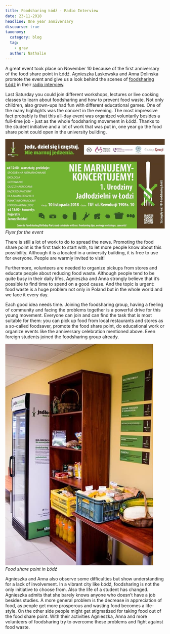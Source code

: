 ```yaml
---
title: Foodsharing Łódź - Radio Interview
date: 23-11-2018
headline: One year anniversary
discourse: true
taxonomy:
  category: blog
  tag:
    - grav
  author: Nathalie
---
```


A great event took place on November 10 because of the first anniversary of the food share point in Łódź. Agnieszka Laskowska and Anna Dolinska promote the event and give us a look behind the scenes of [foodsharing Łódź](https://www.facebook.com/FoodsharingLodz) in their [radio interview](https://www.radiolodz.pl/broadcast_posts/48304-pierwsze-urodziny-lodzkiej-jadlodzielni-jestem-eko).

Last Saturday you could join different workshops, lectures or live cooking classes to learn about foodsharing and how to prevent food waste. Not only children, also grown-ups had fun with different educational games. One of the many highlights was the concert in the evening. The most impressive fact probably is that this all-day event was organized voluntarily besides a full-time job - just as the whole foodsharing movement in Łódź. Thanks to the student initiative and a lot of work that was put in, one year go the food share point could open in the university building.

![](aniFlyer.jpg) *Flyer for the event*

There is still a lot of work to do to spread the news. Promoting the food share point is the first task to start with, to let more people know about this possibility. Although it is a located in a university building, it is free to use for everyone. People are warmly invited to visit!

Furthermore, volunteers are needed to organize pickups from stores and educate people about reducing food waste. Although people tend to be quite busy in their daily lifes, Agnieszka and Anna strongly believe that it’s possible to find time to spend on a good cause. And the topic is urgent: food waste is a huge problem not only in Poland but in the whole world and we face it every day.

Each good idea needs time. Joining the foodsharing group, having a feeling of community and facing the problems together is a powerful drive for this young movement. Everyone can join and can find the task that is most suitable for them: you can pick up food from local restaurants and stores as a so-called foodsaver, promote the food share point, do educational work or organize events like the anniversary celebration mentioned above. Even foreign students joined the foodsharing group already.

![](lodzJad.jpg) *Food share point in Łódź*

Agnieszka and Anna also observe some difficulties but show understanding for a lack of involvement. In a vibrant city like Łódź, foodsharing is not the only initiative to choose from. Also the life of a student has changed. Agnieszka admits that she barely knows anyone who doesn’t have a job besides studies. A more general problem is the decrease in appreciation of food, as people get more prosperous and wasting food becomes a life-style. On the other side people might get stigmatized for taking food out of the food share point. With their activities Agnieszka, Anna and more volunteers of foodsharing try to overcome these problems and fight against food waste.